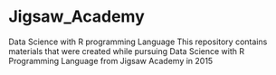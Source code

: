 # Jigsaw_Academy
Data Science with R programming Language
This repository contains materials that were created while pursuing Data Science with R Programming Language from Jigsaw Academy in 2015
